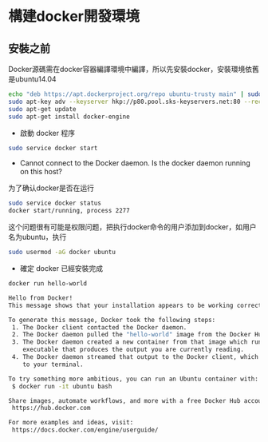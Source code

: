 # 構建docker開發環境

## 安裝之前
Docker源碼需在docker容器編譯環境中編譯，所以先安裝docker，安裝環境依舊是ubuntu14.04

```sh
echo "deb https://apt.dockerproject.org/repo ubuntu-trusty main" | sudo tee /etc/apt/sources.list.d/docker.list
sudo apt-key adv --keyserver hkp://p80.pool.sks-keyservers.net:80 --recv-keys 58118E89F3A912897C070ADBF76221572C52609D
sudo apt-get update
sudo apt-get install docker-engine
```

- 啟動 docker 程序

```sh
sudo service docker start
```


- Cannot connect to the Docker daemon. Is the docker daemon running on this host?

为了确认docker是否在运行

```sh
sudo service docker status
docker start/running, process 2277
```
这个问题很有可能是权限问题，把执行docker命令的用户添加到docker，如用户名为ubuntu，执行

```sh
sudo usermod -aG docker ubuntu
```

- 確定 docker 已經安裝完成

```sh
docker run hello-world
```

```sh
Hello from Docker!
This message shows that your installation appears to be working correctly.

To generate this message, Docker took the following steps:
 1. The Docker client contacted the Docker daemon.
 2. The Docker daemon pulled the "hello-world" image from the Docker Hub.
 3. The Docker daemon created a new container from that image which runs the
    executable that produces the output you are currently reading.
 4. The Docker daemon streamed that output to the Docker client, which sent it
    to your terminal.

To try something more ambitious, you can run an Ubuntu container with:
 $ docker run -it ubuntu bash

Share images, automate workflows, and more with a free Docker Hub account:
 https://hub.docker.com

For more examples and ideas, visit:
 https://docs.docker.com/engine/userguide/
```

